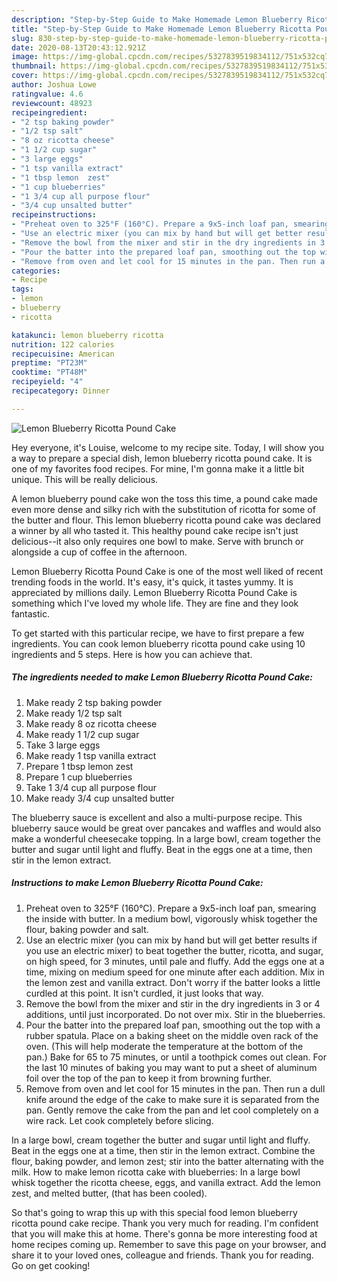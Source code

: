 ```yaml
---
description: "Step-by-Step Guide to Make Homemade Lemon Blueberry Ricotta Pound Cake"
title: "Step-by-Step Guide to Make Homemade Lemon Blueberry Ricotta Pound Cake"
slug: 830-step-by-step-guide-to-make-homemade-lemon-blueberry-ricotta-pound-cake
date: 2020-08-13T20:43:12.921Z
image: https://img-global.cpcdn.com/recipes/5327839519834112/751x532cq70/lemon-blueberry-ricotta-pound-cake-recipe-main-photo.jpg
thumbnail: https://img-global.cpcdn.com/recipes/5327839519834112/751x532cq70/lemon-blueberry-ricotta-pound-cake-recipe-main-photo.jpg
cover: https://img-global.cpcdn.com/recipes/5327839519834112/751x532cq70/lemon-blueberry-ricotta-pound-cake-recipe-main-photo.jpg
author: Joshua Lowe
ratingvalue: 4.6
reviewcount: 48923
recipeingredient:
- "2 tsp baking powder"
- "1/2 tsp salt"
- "8 oz ricotta cheese"
- "1 1/2 cup sugar"
- "3 large eggs"
- "1 tsp vanilla extract"
- "1 tbsp lemon  zest"
- "1 cup blueberries"
- "1 3/4 cup all purpose flour"
- "3/4 cup unsalted butter"
recipeinstructions:
- "Preheat oven to 325°F (160°C). Prepare a 9x5-inch loaf pan, smearing the inside with butter. In a medium bowl, vigorously whisk together the flour, baking powder and salt."
- "Use an electric mixer (you can mix by hand but will get better results if you use an electric mixer) to beat together the butter, ricotta, and sugar, on high speed, for 3 minutes, until pale and fluffy.  Add the eggs one at a time, mixing on medium speed for one minute after each addition. Mix in the lemon zest and vanilla extract. Don&#39;t worry if the batter looks a little curdled at this point. It isn&#39;t curdled, it just looks that way."
- "Remove the bowl from the mixer and stir in the dry ingredients in 3 or 4 additions, until just incorporated. Do not over mix. Stir in the blueberries."
- "Pour the batter into the prepared loaf pan, smoothing out the top with a rubber spatula. Place on a baking sheet on the middle oven rack of the oven. (This will help moderate the temperature at the bottom of the pan.) Bake for 65 to 75 minutes, or until a toothpick comes out clean. For the last 10 minutes of baking you may want to put a sheet of aluminum foil over the top of the pan to keep it from browning further."
- "Remove from oven and let cool for 15 minutes in the pan. Then run a dull knife around the edge of the cake to make sure it is separated from the pan. Gently remove the cake from the pan and let cool completely on a wire rack. Let cook completely before slicing."
categories:
- Recipe
tags:
- lemon
- blueberry
- ricotta

katakunci: lemon blueberry ricotta 
nutrition: 122 calories
recipecuisine: American
preptime: "PT23M"
cooktime: "PT48M"
recipeyield: "4"
recipecategory: Dinner

---
```



![Lemon Blueberry Ricotta Pound Cake](https://img-global.cpcdn.com/recipes/5327839519834112/751x532cq70/lemon-blueberry-ricotta-pound-cake-recipe-main-photo.jpg)

Hey everyone, it's Louise, welcome to my recipe site. Today, I will show you a way to prepare a special dish, lemon blueberry ricotta pound cake. It is one of my favorites food recipes. For mine, I'm gonna make it a little bit unique. This will be really delicious.

A lemon blueberry pound cake won the toss this time, a pound cake made even more dense and silky rich with the substitution of ricotta for some of the butter and flour. This lemon blueberry ricotta pound cake was declared a winner by all who tasted it. This healthy pound cake recipe isn&#39;t just delicious--it also only requires one bowl to make. Serve with brunch or alongside a cup of coffee in the afternoon.

Lemon Blueberry Ricotta Pound Cake is one of the most well liked of recent trending foods in the world. It's easy, it's quick, it tastes yummy. It is appreciated by millions daily. Lemon Blueberry Ricotta Pound Cake is something which I've loved my whole life. They are fine and they look fantastic.


To get started with this particular recipe, we have to first prepare a few ingredients. You can cook lemon blueberry ricotta pound cake using 10 ingredients and 5 steps. Here is how you can achieve that.

<!--inarticleads1-->

##### The ingredients needed to make Lemon Blueberry Ricotta Pound Cake:

1. Make ready 2 tsp baking powder
1. Make ready 1/2 tsp salt
1. Make ready 8 oz ricotta cheese
1. Make ready 1 1/2 cup sugar
1. Take 3 large eggs
1. Make ready 1 tsp vanilla extract
1. Prepare 1 tbsp lemon  zest
1. Prepare 1 cup blueberries
1. Take 1 3/4 cup all purpose flour
1. Make ready 3/4 cup unsalted butter


The blueberry sauce is excellent and also a multi-purpose recipe. This blueberry sauce would be great over pancakes and waffles and would also make a wonderful cheesecake topping. In a large bowl, cream together the butter and sugar until light and fluffy. Beat in the eggs one at a time, then stir in the lemon extract. 

<!--inarticleads2-->

##### Instructions to make Lemon Blueberry Ricotta Pound Cake:

1. Preheat oven to 325°F (160°C). Prepare a 9x5-inch loaf pan, smearing the inside with butter. In a medium bowl, vigorously whisk together the flour, baking powder and salt.
1. Use an electric mixer (you can mix by hand but will get better results if you use an electric mixer) to beat together the butter, ricotta, and sugar, on high speed, for 3 minutes, until pale and fluffy.  Add the eggs one at a time, mixing on medium speed for one minute after each addition. Mix in the lemon zest and vanilla extract. Don&#39;t worry if the batter looks a little curdled at this point. It isn&#39;t curdled, it just looks that way.
1. Remove the bowl from the mixer and stir in the dry ingredients in 3 or 4 additions, until just incorporated. Do not over mix. Stir in the blueberries.
1. Pour the batter into the prepared loaf pan, smoothing out the top with a rubber spatula. Place on a baking sheet on the middle oven rack of the oven. (This will help moderate the temperature at the bottom of the pan.) Bake for 65 to 75 minutes, or until a toothpick comes out clean. For the last 10 minutes of baking you may want to put a sheet of aluminum foil over the top of the pan to keep it from browning further.
1. Remove from oven and let cool for 15 minutes in the pan. Then run a dull knife around the edge of the cake to make sure it is separated from the pan. Gently remove the cake from the pan and let cool completely on a wire rack. Let cook completely before slicing.


In a large bowl, cream together the butter and sugar until light and fluffy. Beat in the eggs one at a time, then stir in the lemon extract. Combine the flour, baking powder, and lemon zest; stir into the batter alternating with the milk. How to make lemon ricotta cake with blueberries: In a large bowl whisk together the ricotta cheese, eggs, and vanilla extract. Add the lemon zest, and melted butter, (that has been cooled). 

So that's going to wrap this up with this special food lemon blueberry ricotta pound cake recipe. Thank you very much for reading. I'm confident that you will make this at home. There's gonna be more interesting food at home recipes coming up. Remember to save this page on your browser, and share it to your loved ones, colleague and friends. Thank you for reading. Go on get cooking!
